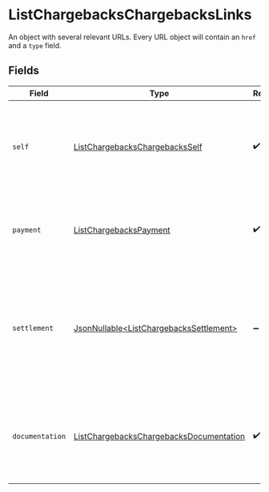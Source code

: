 # ListChargebacksChargebacksLinks

An object with several relevant URLs. Every URL object will contain an `href` and a `type` field.


## Fields

| Field                                                                                                                           | Type                                                                                                                            | Required                                                                                                                        | Description                                                                                                                     |
| ------------------------------------------------------------------------------------------------------------------------------- | ------------------------------------------------------------------------------------------------------------------------------- | ------------------------------------------------------------------------------------------------------------------------------- | ------------------------------------------------------------------------------------------------------------------------------- |
| `self`                                                                                                                          | [ListChargebacksChargebacksSelf](../../models/operations/ListChargebacksChargebacksSelf.md)                                     | :heavy_check_mark:                                                                                                              | In v2 endpoints, URLs are commonly represented as objects with an `href` and `type` field.                                      |
| `payment`                                                                                                                       | [ListChargebacksPayment](../../models/operations/ListChargebacksPayment.md)                                                     | :heavy_check_mark:                                                                                                              | The API resource URL of the [payment](get-payment) that this chargeback belongs to.                                             |
| `settlement`                                                                                                                    | [JsonNullable\<ListChargebacksSettlement>](../../models/operations/ListChargebacksSettlement.md)                                | :heavy_minus_sign:                                                                                                              | The API resource URL of the [settlement](get-settlement) this chargeback has been settled with. Not present if not yet settled. |
| `documentation`                                                                                                                 | [ListChargebacksChargebacksDocumentation](../../models/operations/ListChargebacksChargebacksDocumentation.md)                   | :heavy_check_mark:                                                                                                              | In v2 endpoints, URLs are commonly represented as objects with an `href` and `type` field.                                      |